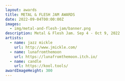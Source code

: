 ```yaml
---
layout: awards
title: METAL & FLESH JAM AWARDS
date: 2022-09-04T00:00:00Z
images:
  - img/metal-and-flesh-jam/banner.png
description: Metal & Flesh Jam. Sep 4 - Oct 9, 2022
artists:
  - name: jazz mickle
    url: http://www.jmickle.com/
  - name: lunafromthemoon
    url: https://lunafromthemoon.itch.io/
  - name: candle
    url: https://kool.tools/
awardImageHeight: 300
---
```

